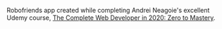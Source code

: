 Robofriends app created while completing Andrei Neagoie's excellent Udemy course, [The Complete Web Developer in 2020: Zero to Mastery](https://www.udemy.com/course/the-complete-web-developer-zero-to-mastery/).